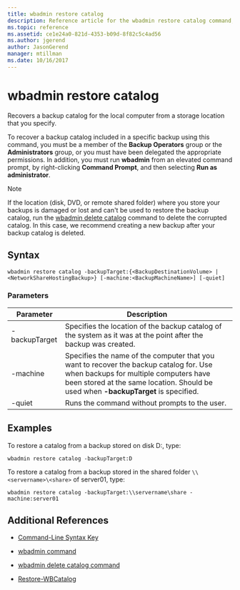 ```yaml
---
title: wbadmin restore catalog
description: Reference article for the wbadmin restore catalog command, which recovers a backup catalog for the local computer from a storage location that you specify.
ms.topic: reference
ms.assetid: ce1e24a0-821d-4353-b09d-8f82c5c4ad56
ms.author: jgerend
author: JasonGerend
manager: mtillman
ms.date: 10/16/2017
---
```


# wbadmin restore catalog

Recovers a backup catalog for the local computer from a storage location that you specify.

To recover a backup catalog included in a specific backup using this command, you must be a member of the **Backup Operators** group or the **Administrators** group, or you must have been delegated the appropriate permissions. In addition, you must run **wbadmin** from an elevated command prompt, by right-clicking **Command Prompt**, and then selecting **Run as administrator**.

> [!NOTE]
> If the location (disk, DVD, or remote shared folder) where you store your backups is damaged or lost and can't be used to restore the backup catalog, run the [wbadmin delete catalog](wbadmin-delete-catalog.md) command to delete the corrupted catalog. In this case, we recommend creating a new backup after your backup catalog is deleted.

## Syntax

```
wbadmin restore catalog -backupTarget:{<BackupDestinationVolume> | <NetworkShareHostingBackup>} [-machine:<BackupMachineName>] [-quiet]
```

### Parameters

| Parameter | Description |
|--|--|
| -backupTarget | Specifies the location of the backup catalog of the system as it was at the point after the backup was created. |
| -machine | Specifies the name of the computer that you want to recover the backup catalog for. Use when backups for multiple computers have been stored at the same location. Should be used when **-backupTarget** is specified. |
| -quiet | Runs the command without prompts to the user. |

## Examples

To restore a catalog from a backup stored on disk D:, type:

```
wbadmin restore catalog -backupTarget:D
```

To restore a catalog from a backup stored in the shared folder `\\<servername>\<share>` of server01, type:

```
wbadmin restore catalog -backupTarget:\\servername\share -machine:server01
```

## Additional References

- [Command-Line Syntax Key](command-line-syntax-key.md)

- [wbadmin command](wbadmin.md)

- [wbadmin delete catalog command](wbadmin-delete-catalog.md)

- [Restore-WBCatalog](/powershell/module/windowserverbackup/Restore-WBCatalog)
